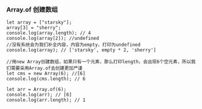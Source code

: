 ### Array.of 创建数组

	let array = ["starsky"];
	array[3] = "sherry";
	console.log(array.length); // 4
	console.log(array[2]); //undefined
	//没有系统会为我们补全内容，内容为empty，打印为undefined
	console.log(array); // ['starsky', empty * 2, 'sherry']
	
	//用new Array创建数组，如果只有一个元素，那么打印length，会出现6个空元素，所以我们需要采用Array.of去创建更加严谨
	let cms = new Array(6); //[6]
	console.log(cms.length); // 6
	
	let arr = Array.of(6); 
	console.log(arr); // [6]
	console.log(arr.length); // 1 
	